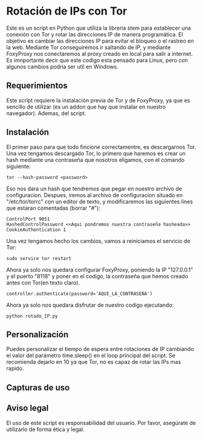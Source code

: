 # Rotación de IPs con Tor

Este es un script en Python que utiliza la librería stem para establecer una conexión con Tor y rotar las direcciones IP de manera programática. El objetivo es cambiar las direcciones IP para evitar el bloqueo o el rastreo en la web. Mediante Tor conseguiremos ir saltando de IP, y mediante FoxyProxy nos conectaremos al proxy creado en local para salir a internet. Es imnportante decir que este codigo esta pensado para Linux, pero con algunos cambios podria ser util en Windows.
## Requerimientos

Este script requiere la instalación previa de Tor y de FoxyProxy, ya que es sencillo de utilizar (es un addon que hay que instalar en nuestro navegador). Ademas, del script.

## Instalación

El primer paso para que todo fincione correctamentre, es descargarnos Tor. Una vez tengamos descargado Tor, lo primero que haremos es crear un hash mediante una contraseña que nosotros eligamos, con el comando siguiente:

``` 
tor --hash-password <password>
```

Eso nos dara un hash que tendremos que pegar en nuestro archivo de configuracion. Despues, iremos al archivo de configuracion situado en "/etc/tor/torrc" con un editor de texto, y modificaremos las siguientes lines que estaran comentadas (borrar "#"):

```
ControlPort 9051
HashedControlPassword <<Aqui pondremos nuestra contraseña hasheada>>
CookieAuthentication 1
```
 Una vez tengamos hecho los cambios, vamos a reiniciamos el servicio de Tor:
 
``` 
sudo service tor restart   
```

Ahora ya solo nos quedara configurar FoxyProxy, poniendo la IP "127.0.0.1" y el puerto "8118" y poner en el codigo, la contraseña que hemos creado antes con Tor(en texto claro).

```
controller.authenticate(password='AQUI_LA_CONTRASEÑA')
```

Ahora ya solo nos quedara disfrutar de nuestro codigo ejecutando:

```
python rotado_IP.py
```


## Personalización

Puedes personalizar el tiempo de espera entre rotaciones de IP cambiando el valor del parámetro time.sleep() en el loop principal del script. Se recomienda dejarlo en 10 ya que Tor, no es capaz de rotar las IPs mas rapido.

## Capturas de uso


## Aviso legal

El uso de este script es responsabilidad del usuario. Por favor, asegúrate de utilizarlo de forma ética y legal.
